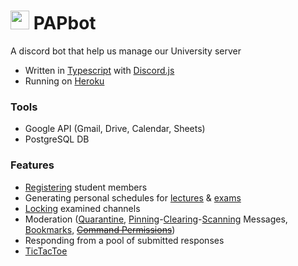 # <img src="https://i.postimg.cc/FK60gmhx/papv2-5-CROPPED.png" width=30/> PAPbot 
A discord bot that help us manage our University server

- Written in [Typescript](https://www.typescriptlang.org) with [Discord.js](https://github.com/discordjs/discord.js)
- Running on [Heroku](https://www.heroku.com)

### Tools
- Google API (Gmail, Drive, Calendar, Sheets)
- PostgreSQL DB

### Features
- [Registering](https://github.com/papsavas/PAP-bot/blob/master/src/Commands/Guild/Impl/KEP_registrationCmdImpl.ts) student members
- Generating personal schedules for [lectures](https://github.com/papsavas/PAP-bot/blob/master/src/Commands/Guild/Impl/KEP_myScheduleCmdImpl.ts) & [exams](https://github.com/papsavas/PAP-bot/blob/master/src/Commands/Guild/Impl/KEP_myExamsCmdImpl.ts)
- [Locking](https://github.com/papsavas/PAP-bot/blob/65203a11bd32d29678eaa1c696b9b6c32ad65366/src/Handlers/Guilds/Impl/KepGuild.ts#L562-L588) examined channels
- Moderation ([Quarantine](https://github.com/papsavas/PAP-bot/blob/master/src/Commands/Guild/Impl/KEP_muteCmdImpl.ts), [Pinning](https://github.com/papsavas/PAP-bot/blob/master/src/Handlers/Guilds/AbstractGuild.ts#L138-L163)-[Clearing](https://github.com/papsavas/PAP-bot/blob/master/src/Commands/Guild/Impl/clearMessagesCmdImpl.ts)-[Scanning](https://github.com/papsavas/PAP-bot/blob/65203a11bd32d29678eaa1c696b9b6c32ad65366/src/Handlers/Guilds/Impl/KepGuild.ts#L676) Messages, [Bookmarks](https://github.com/papsavas/PAP-bot/blob/master/src/Handlers/Guilds/AbstractGuild.ts#L166-L183), [~~Command Permissions~~](https://github.com/papsavas/PAP-bot/blob/master/src/Commands/Guild/Impl/commandPermsCmdImpl.ts))
- Responding from a pool of submitted responses
- [TicTacToe](https://github.com/papsavas/PAP-bot/blob/master/src/Commands/Global/Impl/tictactoeCmdImpl.ts)
